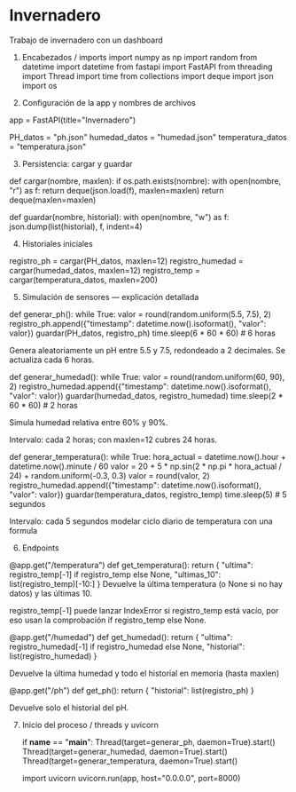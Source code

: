 # Invernadero
Trabajo de invernadero con un dashboard
1) Encabezados / imports
import numpy as np
import random
from datetime import datetime
from fastapi import FastAPI
from threading import Thread
import time
from collections import deque
import json
import os

2) Configuración de la app y nombres de archivos

app = FastAPI(title="Invernadero")

PH_datos = "ph.json"
humedad_datos = "humedad.json"
temperatura_datos = "temperatura.json"

3) Persistencia: cargar y guardar

def cargar(nombre, maxlen):
    if os.path.exists(nombre):
        with open(nombre, "r") as f:
            return deque(json.load(f), maxlen=maxlen)
    return deque(maxlen=maxlen)

def guardar(nombre, historial):
    with open(nombre, "w") as f:
        json.dump(list(historial), f, indent=4)

4) Historiales iniciales

registro_ph = cargar(PH_datos, maxlen=12)
registro_humedad = cargar(humedad_datos, maxlen=12)
registro_temp = cargar(temperatura_datos, maxlen=200)


5) Simulación de sensores — explicación detallada

def generar_ph():
    while True:
        valor = round(random.uniform(5.5, 7.5), 2)
        registro_ph.append({"timestamp": datetime.now().isoformat(), "valor": valor})
        guardar(PH_datos, registro_ph)
        time.sleep(6 * 60 * 60)  # 6 horas

Genera aleatoriamente un pH entre 5.5 y 7.5, redondeado a 2 decimales.
Se actualiza cada 6 horas.


def generar_humedad():
    while True:
        valor = round(random.uniform(60, 90), 2)
        registro_humedad.append({"timestamp": datetime.now().isoformat(), "valor": valor})
        guardar(humedad_datos, registro_humedad)
        time.sleep(2 * 60 * 60)  # 2 horas

Simula humedad relativa entre 60% y 90%.

Intervalo: cada 2 horas; con maxlen=12 cubres 24 horas.


def generar_temperatura():
    while True:
        hora_actual = datetime.now().hour + datetime.now().minute / 60
        valor = 20 + 5 * np.sin(2 * np.pi * hora_actual / 24) + random.uniform(-0.3, 0.3)
        valor = round(valor, 2)
        registro_humedad.append({"timestamp": datetime.now().isoformat(), "valor": valor})
        guardar(temperatura_datos, registro_temp)
        time.sleep(5)  # 5 segundos

Intervalo: cada 5 segundos
modelar ciclo diario de temperatura con una formula 

6) Endpoints

@app.get("/temperatura")
def get_temperatura():
    return {
        "ultima": registro_temp[-1] if registro_temp else None,
        "ultimas_10": list(registro_temp)[-10:]
    }
Devuelve la última temperatura (o None si no hay datos) y las últimas 10.

registro_temp[-1] puede lanzar IndexError si registro_temp está vacío, por eso usan la comprobación if registro_temp else None.

@app.get("/humedad")
def get_humedad():
    return {
        "ultima": registro_humedad[-1] if registro_humedad else None,
        "historial": list(registro_humedad)
    }

Devuelve la última humedad y todo el historial en memoria (hasta maxlen)

@app.get("/ph")
def get_ph():
    return {
        "historial": list(registro_ph)
    }

Devuelve solo el historial del pH.

7) Inicio del proceso / threads y uvicorn

   if __name__ == "__main__":
    Thread(target=generar_ph, daemon=True).start()
    Thread(target=generar_humedad, daemon=True).start()
    Thread(target=generar_temperatura, daemon=True).start()

    import uvicorn
    uvicorn.run(app, host="0.0.0.0", port=8000)


